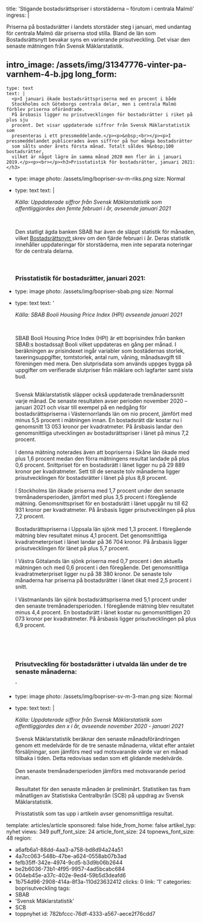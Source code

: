 title: 'Stigande bostadsrättspriser i storstäderna – förutom i centrala Malmö'
ingress: |
  <p>Priserna på bostadsrätter i landets storstäder steg i januari, med undantag för centrala Malmö där priserna stod stilla. Bland de län som Bostadsrättsnytt bevakar syns en varierande prisutveckling. Det visar den senaste mätningen från Svensk Mäklarstatistik.
  </p>
  
intro_image: /assets/img/31347776-vinter-pa-varnhem-4-b.jpg
long_form:
  -
    type: text
    text: |
      <p>I januari ökade bostadsrättspriserna med en procent i både
      Stockholms och Göteborgs centrala delar, men i centrala Malmö förblev priserna oförändrade.
      På årsbasis ligger nu prisutvecklingen för bostadsrätter i riket på plus sju
      procent. Det visar uppdaterade siffror från Svensk Mäklarstatistik som
      presenteras i ett pressmeddelande.</p><p>&nbsp;<br></p><p>I pressmeddelandet publicerades även siffror på hur många bostadsrätter
      som sålts under årets första månad. Totalt såldes 9&nbsp;100 bostadsrätter,
      vilket är något lägre än samma månad 2020 men fler än i januari 2019.</p><p><br></p><h3>Prisstatistik för bostadsrätter, januari 2021:</h3>
      
  -
    type: image
    photo: /assets/img/bopriser-sv-m-riks.png
    size: Normal
  -
    type: text
    text: |
      <p><i>Källa: Uppdaterade siffror från Svensk Mäklarstatistik som offentliggjordes den femte februari i år, avseende januari 2021</i></p><p><br></p><p>Den statligt ägda banken SBAB har även
      de släppt statistik för månaden, vilket <a href="https://bostadsrattsnytt.se/nyheter/boprisutveckling/2021-02-04-sbab-bostadspriserna-steg-under-januari" target="_blank">Bostadsrättsnytt </a>skrev om den fjärde februari
      i år. Deras statistik innehåller uppdateringar för storstäderna, men inte
      separata noteringar för de centrala delarna.</p><p><br></p><h3>Prisstatistik för bostadsrätter, januari 2021:</h3>
      
  -
    type: image
    photo: /assets/img/bopriser-sbab.png
    size: Normal
  -
    type: text
    text: '<p><i>Källa: SBAB Booli Housing Price Index (HPI) avseende januari 2021&nbsp;</i></p><p><i><br></i></p><p>SBAB Booli Housing Price Index (HPI) är ett boprisindex från banken SBAB:s bostadssajt Booli vilket uppdateras en gång per månad. I beräkningen av prisindexet ingår variabler som bostädernas storlek, taxeringsuppgifter, tomtstorlek, antal rum, våning, månadsavgift till föreningen med mera. Den slutprisdata som används uppges bygga på uppgifter om verifierade slutpriser från mäklare och lagfarter samt sista bud.<br><br></p><p is="qowt-word-para">Svensk Mäklarstatistik släpper också uppdaterade tremånaderssnitt varje månad. De senaste resultaten avser perioden november 2020 – januari 2021 och visar till exempel på en nedgång för bostadsrättspriserna i Västernorrlands län om nio procent, jämfört med minus 5,5 procent i mätningen innan. En bostadsrätt där kostar nu i genomsnitt 13 053 kronor per kvadratmeter. På årsbasis landar den genomsnittliga utvecklingen av bostadsrättspriser i länet på minus 7,2 procent.<br><br>I denna mätning noterades även att bopriserna i Skåne län ökade med plus 1,6 procent medan den förra mätningens resultat landade på plus 0,6 procent. Snittpriset för en bostadsrätt i länet ligger nu på 29 889 kronor per kvadratmeter. Sett till de senaste tolv månaderna ligger prisutvecklingen för bostadsrätter i länet på plus 8,8 procent.<br><br>I Stockholms län ökade priserna med 1,7 procent under den senaste tremånadersperioden, jämfört med plus 3,5 procent i föregående mätning. Genomsnittspriset för en bostadsrätt i länet uppgår nu till 62 931 kronor per kvadratmeter. På årsbasis ligger prisutvecklingen på plus 7,2 procent.<br><br>Bostadsrättspriserna i Uppsala län sjönk med 1,3 procent. I föregående mätning blev resultatet minus 4,1 procent. Det genomsnittliga kvadratmeterpriset i länet landar på 36 704 kronor. På årsbasis ligger prisutvecklingen för länet på plus 5,7 procent.<br><br>I Västra Götalands län sjönk priserna med 0,7 procent i den aktuella mätningen och med 0,6 procent i den föregående. Det genomsnittliga kvadratmeterpriset ligger nu på 38 380 kronor. De senaste tolv månaderna har priserna på bostadsrätter i länet ökat med 2,5 procent i snitt.<br><br>I Västmanlands län sjönk bostadsrättspriserna med 5,1 procent under den senaste tremånadersperioden. I föregående mätning blev resultatet minus 4,4 procent. En bostadsrätt i länet kostar nu genomsnittligen 20 073 kronor per kvadratmeter. På årsbasis ligger prisutvecklingen på plus 6,9 procent.</p><p is="qowt-word-para"><br></p><p is="qowt-word-para"><br></p><h3>Prisutveckling för bostadsrätter i utvalda län under de tre senaste månaderna:</h3>'
  -
    type: image
    photo: /assets/img/bopriser-sv-m-3-man.png
    size: Normal
  -
    type: text
    text: |
      <p><i>Källa: Uppdaterade siffror från Svensk Mäklarstatistik som offentliggjordes den x i år, avseende november 2020 - januari 2021<br></i><br>Svensk Mäklarstatistik beräknar den senaste månadsförändringen genom ett medelvärde för de tre senaste månaderna, viktat efter antalet försäljningar, som jämförs med vad motsvarande värde var en månad tillbaka i tiden. Detta redovisas sedan som ett glidande medelvärde.<br><br>Den senaste tremånadersperioden jämförs med motsvarande period innan.
      
      Resultatet för den senaste månaden är preliminärt. Statistiken tas fram månatligen av Statistiska Centralbyrån (SCB) på uppdrag av Svensk Mäklarstatistik. 
      
      Prisstatistik som tas upp i artikeln avser genomsnittliga resultat.</p>
      
template: articles/article
sponsored: false
hide_from_home: false
artikel_typ: nyhet
views: 349
puff_font_size: 24
article_font_size: 24
topnews_font_size: 48
region:
  - a6afb6a1-88dd-4aa3-a758-bd8d94a24a51
  - 4a7cc063-548b-47be-a624-0558ab07b3ad
  - fefb35ff-342e-4974-9cd5-b3d9b06b2644
  - be2b6036-73b1-4f95-9957-4ad5bcabc684
  - 004eb45e-a37c-402e-9ed4-59b5d3deafd6
  - 1b754d96-2908-414a-8f3a-110d23632412
clicks: 0
link: '1'
categories: boprisutveckling
tags:
  - SBAB
  - 'Svensk Mäklarstatistik'
  - SCB
  - toppnyhet
id: 782bfccc-76df-4333-a567-aece2f76cdd7
